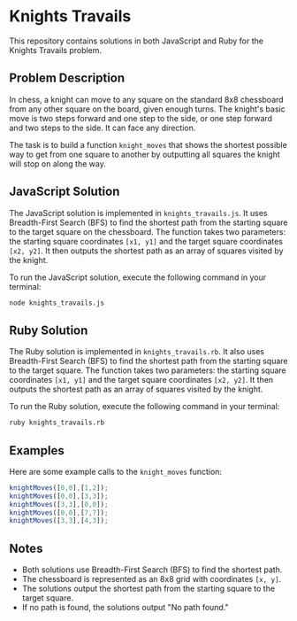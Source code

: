 # Knights Travails

This repository contains solutions in both JavaScript and Ruby for the Knights Travails problem.

## Problem Description

In chess, a knight can move to any square on the standard 8x8 chessboard from any other square on the board, given enough turns. The knight's basic move is two steps forward and one step to the side, or one step forward and two steps to the side. It can face any direction.

The task is to build a function `knight_moves` that shows the shortest possible way to get from one square to another by outputting all squares the knight will stop on along the way.

## JavaScript Solution

The JavaScript solution is implemented in `knights_travails.js`. It uses Breadth-First Search (BFS) to find the shortest path from the starting square to the target square on the chessboard. The function takes two parameters: the starting square coordinates `[x1, y1]` and the target square coordinates `[x2, y2]`. It then outputs the shortest path as an array of squares visited by the knight.

To run the JavaScript solution, execute the following command in your terminal:

```bash
node knights_travails.js
```

## Ruby Solution

The Ruby solution is implemented in `knights_travails.rb`. It also uses Breadth-First Search (BFS) to find the shortest path from the starting square to the target square. The function takes two parameters: the starting square coordinates `[x1, y1]` and the target square coordinates `[x2, y2]`. It then outputs the shortest path as an array of squares visited by the knight.

To run the Ruby solution, execute the following command in your terminal:

```bash
ruby knights_travails.rb
```

## Examples

Here are some example calls to the `knight_moves` function:

```javascript
knightMoves([0,0],[1,2]);
knightMoves([0,0],[3,3]);
knightMoves([3,3],[0,0]);
knightMoves([0,0],[7,7]);
knightMoves([3,3],[4,3]);
```

## Notes

- Both solutions use Breadth-First Search (BFS) to find the shortest path.
- The chessboard is represented as an 8x8 grid with coordinates `[x, y]`.
- The solutions output the shortest path from the starting square to the target square.
- If no path is found, the solutions output "No path found."
